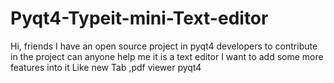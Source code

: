 # Pyqt4-Typeit-mini-Text-editor
Hi, friends I have an open source project in pyqt4 developers to contribute in the project can anyone help me it is a text editor I want to add some more features into it Like new Tab ,pdf viewer pyqt4
